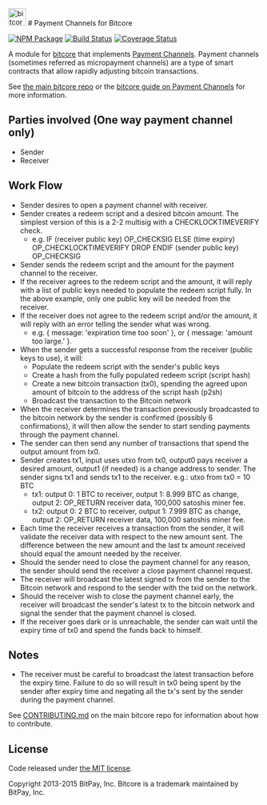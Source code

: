 <img src="http://bitcore.io/css/images/module-channel.png" alt="bitcore payment channels" height="35">
# Payment Channels for Bitcore

[![NPM Package](https://img.shields.io/npm/v/bitcore-channel.svg?style=flat-square)](https://www.npmjs.org/package/bitcore-channel)
[![Build Status](https://img.shields.io/travis/bitpay/bitcore-channel.svg?branch=master&style=flat-square)](https://travis-ci.org/bitpay/bitcore-channel)
[![Coverage Status](https://img.shields.io/coveralls/bitpay/bitcore-channel.svg?style=flat-square)](https://coveralls.io/r/bitpay/bitcore-channel)


A module for [bitcore][bitcore] that implements [Payment Channels][channel]. Payment channels (sometimes referred as micropayment channels) are a type of smart contracts that allow rapidly adjusting bitcoin transactions.

See [the main bitcore repo][bitcore] or the [bitcore guide on Payment Channels](http://bitcore.io/guide/module/channel/index.html) for more information.

## Parties involved (One way payment channel only)

* Sender
* Receiver

## Work Flow

* Sender desires to open a payment channel with receiver.
* Sender creates a redeem script and a desired bitcoin amount. The simplest version of this is a 2-2 multisig with a CHECKLOCKTIMEVERIFY check.
  - e.g. IF (receiver public key) OP_CHECKSIG ELSE (time expiry) OP_CHECKLOCKTIMEVERIFY DROP ENDIF (sender public key) OP_CHECKSIG
* Sender sends the redeem script and the amount for the payment channel to the receiver.
* If the receiver agrees to the redeem script and the amount, it will reply with a list of public keys needed to populate the redeem script fully. In the above example, only one public key will be needed from the receiver.
* If the receiver does not agree to the redeem script and/or the amount, it will reply with an error telling the sender what was wrong.
  - e.g. { message: 'expiration time too soon' }, or { message: 'amount too large.' }.
* When the sender gets a successful response from the receiver (public keys to use), it will:
  - Populate the redeem script with the sender's public keys
  - Create a hash from the fully populated redeem script (script hash)
  - Create a new bitcoin transaction (tx0), spending the agreed upon amount of bitcoin to the address of the script hash (p2sh)
  - Broadcast the transaction to the Bitcoin network
* When the receiver determines the transaction previously broadcasted to the bitcoin network by the sender is confirmed (possibly 6 confirmations), it will then allow the sender to start sending payments through the payment channel.
* The sender can then send any number of transactions that spend the output amount from tx0.
* Sender creates tx1, input uses utxo from tx0, output0 pays receiver a desired amount, output1 (if needed) is a change address to sender. The sender signs tx1 and sends tx1 to the receiver. e.g.: utxo from tx0 = 10 BTC
  - tx1: output 0: 1 BTC to receiver, output 1: 8.999 BTC as change, output 2: OP_RETURN receiver data, 100,000 satoshis miner fee.
  - tx2: output 0: 2 BTC to receiver, output 1: 7.999 BTC as change, output 2: OP_RETURN receiver data, 100,000 satoshis miner fee.
* Each time the receiver receives a transaction from the sender, it will validate the receiver data with respect to the new amount sent. The difference between the new amount and the last tx amount received should equal the amount needed by the receiver.
* Should the sender need to close the payment channel for any reason, the sender should send the receiver a close payment channel request.
* The receiver will broadcast the latest signed tx from the sender to the Bitcoin network and respond to the sender with the txid on the network.
* Should the receiver wish to close the payment channel early, the receiver will broadcast the sender's latest tx to the bitcoin network and signal the sender that the payment channel is closed.
* If the receiver goes dark or is unreachable, the sender can wait until the expiry time of tx0 and spend the funds back to himself.

## Notes

* The receiver must be careful to broadcast the latest transaction before the expiry time. Failure to do so will result in tx0 being spent by the sender after expiry time and negating all the tx's sent by the sender during the payment channel.

See [CONTRIBUTING.md](https://github.com/bitpay/bitcore/blob/master/CONTRIBUTING.md) on the main bitcore repo for information about how to contribute.

## License

Code released under [the MIT license](https://github.com/bitpay/bitcore/blob/master/LICENSE).

Copyright 2013-2015 BitPay, Inc. Bitcore is a trademark maintained by BitPay, Inc.

[bitcore]: https://github.com/bitpay/bitcore
[channel]: https://bitcoin.org/en/developer-guide#micropayment-channel
